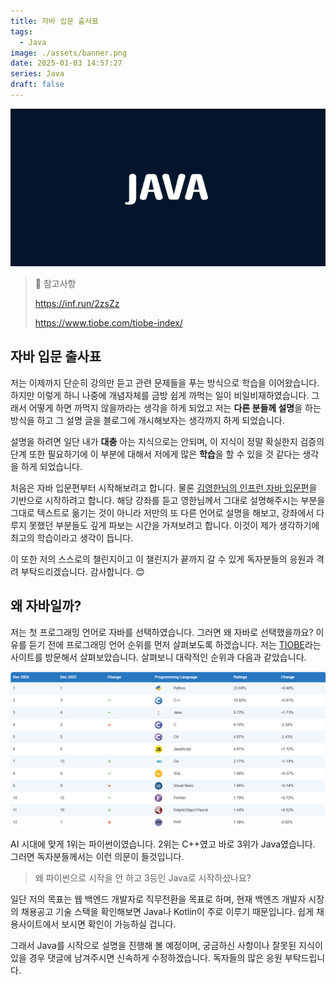 ```yaml
---
title: 자바 입문 출사표
tags:
  - Java
image: ./assets/banner.png
date: 2025-01-03 14:57:27
series: Java
draft: false
---
```


![banner](./assets/banner.png)

> 📖 참고사항
>
> https://inf.run/2zsZz
> 
> https://www.tiobe.com/tiobe-index/

## 자바 입문 출사표

저는 이제까지 단순히 강의만 듣고 관련 문제들을 푸는 방식으로 학습을 이어왔습니다. 하지만 이렇게 하니 나중에 개념자체를 금방 쉽게 까먹는 일이 비일비재하였습니다. 그래서 어떻게 하면 까먹지 않을까라는 생각을 하게 되었고 저는 **다른 분들께 설명**을 하는 방식을 하고 그 설명 글을 블로그에 개시해보자는 생각까지 하게 되었습니다.

설명을 하려면 일단 내가 **대충** 아는 지식으로는 안되며, 이 지식이 정말 확실한지 검증의 단계 또한 필요하기에 이 부분에 대해서 저에게 많은 **학습**을 할 수 있을 것 같다는 생각을 하게 되었습니다.

처음은 자바 입문편부터 시작해보려고 합니다. 물론 [김영한님의 인프런 자바 입문편](https://inf.run/2zsZz)을 기반으로 시작하려고 합니다. 해당 강좌를 듣고 영한님께서 그대로 설명해주시는 부분을 그대로 텍스트로 옮기는 것이 아니라 저만의 또 다른 언어로 설명을 해보고, 강좌에서 다루지 못했던 부분들도 깊게 파보는 시간을 가져보려고 합니다. 이것이 제가 생각하기에 최고의 학습이라고 생각이 듭니다.

이 또한 저의 스스로의 챌린지이고 이 챌린지가 끝까지 갈 수 있게 독자분들의 응원과 격려 부탁드리겠습니다. 감사합니다. 😊

## 왜 자바일까?

저는 첫 프로그래밍 언어로 자바를 선택하였습니다. 그러면 왜 자바로 선택했을까요? 이유를 듣기 전에 프로그래밍 언어 순위를 먼저 살펴보도록 하겠습니다. 저는 [TIOBE](https://www.tiobe.com/tiobe-index/)라는 사이트를 방문해서 살펴보았습니다. 살펴보니 대락적인 순위과 다음과 같았습니다.

![TIOBE 프로그래밍 언어 순위](./assets/reference01.png)

AI 시대에 맞게 1위는 파이썬이였습니다. 2위는 C++였고 바로 3위가 Java였습니다. 그러면 독자분들께서는 이런 의문이 들것입니다.

> 왜 파이썬으로 시작을 안 하고 3등인 Java로 시작하셨나요?

일단 저의 목표는 웹 백엔드 개발자로 직무전환을 목표로 하며, 현재 백엔즈 개발자 시장의 채용공고 기술 스택을 확인해보면 Java나 Kotlin이 주로 이루기 때문입니다. 쉽게 채용사이트에서 보시면 확인이 가능하실 겁니다.

그래서 Java를 시작으로 설명을 진행해 볼 예정이며, 궁금하신 사항이나 잘못된 지식이 있을 경우 댓글에 남겨주시면 신속하게 수정하겠습니다. 독자들의 많은 응원 부탁드립니다.